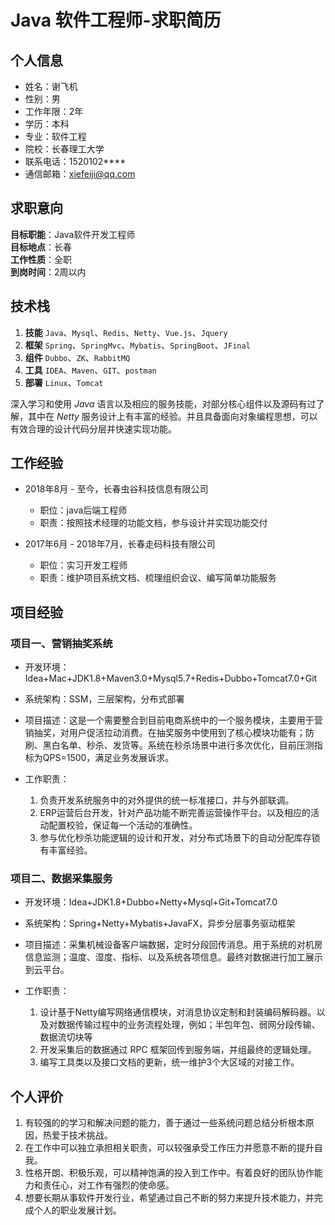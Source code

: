 # Java 软件工程师-求职简历

## 个人信息

- 姓名：谢飞机
- 性别：男
- 工作年限：2年
- 学历：本科
- 专业：软件工程
- 院校：长春理工大学
- 联系电话：1520102****
- 通信邮箱：xiefeiji@qq.com

## 求职意向

**目标职能**：Java软件开发工程师
<br/>**目标地点**：长春
<br/>**工作性质**：全职
<br/>**到岗时间**：2周以内

## 技术栈

1. **技能** `Java`、`Mysql`、`Redis`、`Netty`、`Vue.js`、`Jquery`
2. **框架** `Spring`、`SpringMvc`、`Mybatis`、`SpringBoot`、`JFinal`
3. **组件** `Dubbo`、`ZK`、`RabbitMQ`
4. **工具** `IDEA`、`Maven`、`GIT`、`postman`
5. **部署** `Linux`、`Tomcat`

深入学习和使用 *Java* 语言以及相应的服务技能，对部分核心组件以及源码有过了解，其中在 *Netty* 服务设计上有丰富的经验。并且具备面向对象编程思想，可以有效合理的设计代码分层并快速实现功能。

## 工作经验

- 2018年8月 - 至今，长春虫谷科技信息有限公司
  
  - 职位：java后端工程师
  - 职责：按照技术经理的功能文档，参与设计并实现功能交付

- 2017年6月 - 2018年7月，长春走码科技有限公司

  - 职位：实习开发工程师
  - 职责：维护项目系统文档、梳理组织会议、编写简单功能服务

## 项目经验

### 项目一、营销抽奖系统

- 开发环境：Idea+Mac+JDK1.8+Maven3.0+Mysql5.7+Redis+Dubbo+Tomcat7.0+Git
- 系统架构：SSM，三层架构，分布式部署
- 项目描述：这是一个需要整合到目前电商系统中的一个服务模块，主要用于营销抽奖，对用户促活拉动消费。在抽奖服务中使用到了核心模块功能有；防刷、黑白名单、秒杀、发货等。系统在秒杀场景中进行多次优化，目前压测指标为QPS=1500，满足业务发展诉求。
- 工作职责：
  
  1. 负责开发系统服务中的对外提供的统一标准接口，并与外部联调。
  2. ERP运营后台开发，针对产品功能不断完善运营操作平台。以及相应的活动配置校验，保证每一个活动的准确性。
  3. 参与优化秒杀功能逻辑的设计和开发，对分布式场景下的自动分配库存锁有丰富经验。

### 项目二、数据采集服务

- 开发环境：Idea+JDK1.8+Dubbo+Netty+Mysql+Git+Tomcat7.0
- 系统架构：Spring+Netty+Mybatis+JavaFX，异步分层事务驱动框架
- 项目描述：采集机械设备客户端数据，定时分段回传消息。用于系统的对机房信息监测；温度、湿度、指标、以及系统各项信息。最终对数据进行加工展示到云平台。
- 工作职责：

  1. 设计基于Netty编写网络通信模块，对消息协议定制和封装编码解码器。以及对数据传输过程中的业务流程处理，例如；半包年包、弱网分段传输、数据流切块等
  2. 开发采集后的数据通过 RPC 框架回传到服务端，并组最终的逻辑处理。
  3. 编写工具类以及接口文档的更新，统一维护3个大区域的对接工作。

## 个人评价

1. 有较强的的学习和解决问题的能力，善于通过一些系统问题总结分析根本原因，热爱于技术挑战。
2. 在工作中可以独立承担相关职责，可以较强承受工作压力并愿意不断的提升自我。
3. 性格开朗、积极乐观，可以精神饱满的投入到工作中。有着良好的团队协作能力和责任心，对工作有强烈的使命感。
4. 想要长期从事软件开发行业，希望通过自己不断的努力来提升技术能力，并完成个人的职业发展计划。